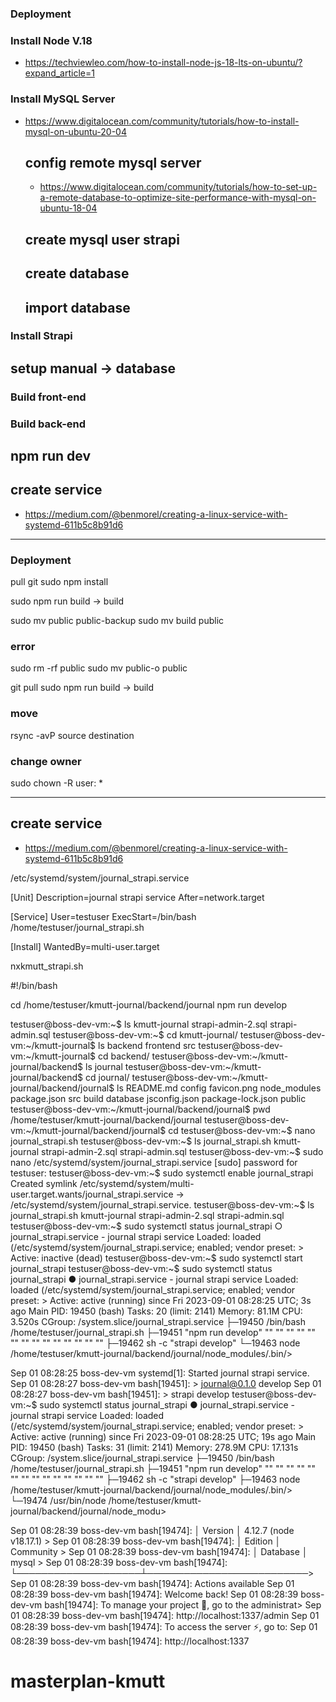 ### Deployment
### Install Node V.18
- https://techviewleo.com/how-to-install-node-js-18-lts-on-ubuntu/?expand_article=1
### Install MySQL Server
- https://www.digitalocean.com/community/tutorials/how-to-install-mysql-on-ubuntu-20-04
  ## config remote mysql server
  - https://www.digitalocean.com/community/tutorials/how-to-set-up-a-remote-database-to-optimize-site-performance-with-mysql-on-ubuntu-18-04
  ## create mysql user strapi
  ## create database
  ## import database
### Install Strapi
  ## setup manual -> database
### Build front-end
### Build back-end
  ## npm run dev
  ## create service
  - https://medium.com/@benmorel/creating-a-linux-service-with-systemd-611b5c8b91d6
_____________________

### Deployment
pull git
sudo npm install

sudo npm run build
-> build

sudo mv public public-backup
sudo mv build public

### error
sudo rm -rf public
sudo mv public-o public

git pull
sudo npm run build
-> build

### move 
rsync -avP source destination

### change owner
sudo chown -R user: *
_____________________

## create service
  - https://medium.com/@benmorel/creating-a-linux-service-with-systemd-611b5c8b91d6

/etc/systemd/system/journal_strapi.service 

[Unit]
Description=journal strapi service
After=network.target

[Service]
User=testuser
ExecStart=/bin/bash /home/testuser/journal_strapi.sh

[Install]
WantedBy=multi-user.target



nxkmutt_strapi.sh

#!/bin/bash

cd /home/testuser/kmutt-journal/backend/journal
npm run develop

testuser@boss-dev-vm:~$ ls
kmutt-journal  strapi-admin-2.sql  strapi-admin.sql
testuser@boss-dev-vm:~$ cd kmutt-journal/
testuser@boss-dev-vm:~/kmutt-journal$ ls
backend  frontend  src
testuser@boss-dev-vm:~/kmutt-journal$ cd backend/
testuser@boss-dev-vm:~/kmutt-journal/backend$ ls
journal
testuser@boss-dev-vm:~/kmutt-journal/backend$ cd journal/
testuser@boss-dev-vm:~/kmutt-journal/backend/journal$ ls
README.md  config    favicon.png    node_modules       package.json  src
build      database  jsconfig.json  package-lock.json  public
testuser@boss-dev-vm:~/kmutt-journal/backend/journal$ pwd
/home/testuser/kmutt-journal/backend/journal
testuser@boss-dev-vm:~/kmutt-journal/backend/journal$ cd
testuser@boss-dev-vm:~$ nano journal_strapi.sh
testuser@boss-dev-vm:~$ ls
journal_strapi.sh  kmutt-journal  strapi-admin-2.sql  strapi-admin.sql
testuser@boss-dev-vm:~$ sudo nano /etc/systemd/system/journal_strapi.service 
[sudo] password for testuser: 
testuser@boss-dev-vm:~$ sudo systemctl enable journal_strapi
Created symlink /etc/systemd/system/multi-user.target.wants/journal_strapi.service → /etc/systemd/system/journal_strapi.service.
testuser@boss-dev-vm:~$ ls
journal_strapi.sh  kmutt-journal  strapi-admin-2.sql  strapi-admin.sql
testuser@boss-dev-vm:~$ sudo systemctl status journal_strapi
○ journal_strapi.service - journal strapi service
     Loaded: loaded (/etc/systemd/system/journal_strapi.service; enabled; vendor preset: >
     Active: inactive (dead)
testuser@boss-dev-vm:~$ sudo systemctl start journal_strapi
testuser@boss-dev-vm:~$ sudo systemctl status journal_strapi
● journal_strapi.service - journal strapi service
     Loaded: loaded (/etc/systemd/system/journal_strapi.service; enabled; vendor preset: >
     Active: active (running) since Fri 2023-09-01 08:28:25 UTC; 3s ago
   Main PID: 19450 (bash)
      Tasks: 20 (limit: 2141)
     Memory: 81.1M
        CPU: 3.520s
     CGroup: /system.slice/journal_strapi.service
             ├─19450 /bin/bash /home/testuser/journal_strapi.sh
             ├─19451 "npm run develop" "" "" "" "" "" "" "" "" "" "" "" "" "" ""
             ├─19462 sh -c "strapi develop"
             └─19463 node /home/testuser/kmutt-journal/backend/journal/node_modules/.bin/>

Sep 01 08:28:25 boss-dev-vm systemd[1]: Started journal strapi service.
Sep 01 08:28:27 boss-dev-vm bash[19451]: > journal@0.1.0 develop
Sep 01 08:28:27 boss-dev-vm bash[19451]: > strapi develop
testuser@boss-dev-vm:~$ sudo systemctl status journal_strapi
● journal_strapi.service - journal strapi service
     Loaded: loaded (/etc/systemd/system/journal_strapi.service; enabled; vendor preset: >
     Active: active (running) since Fri 2023-09-01 08:28:25 UTC; 19s ago
   Main PID: 19450 (bash)
      Tasks: 31 (limit: 2141)
     Memory: 278.9M
        CPU: 17.131s
     CGroup: /system.slice/journal_strapi.service
             ├─19450 /bin/bash /home/testuser/journal_strapi.sh
             ├─19451 "npm run develop" "" "" "" "" "" "" "" "" "" "" "" "" "" ""
             ├─19462 sh -c "strapi develop"
             ├─19463 node /home/testuser/kmutt-journal/backend/journal/node_modules/.bin/>
             └─19474 /usr/bin/node /home/testuser/kmutt-journal/backend/journal/node_modu>

Sep 01 08:28:39 boss-dev-vm bash[19474]: │ Version            │ 4.12.7 (node v18.17.1)   >
Sep 01 08:28:39 boss-dev-vm bash[19474]: │ Edition            │ Community                >
Sep 01 08:28:39 boss-dev-vm bash[19474]: │ Database           │ mysql                    >
Sep 01 08:28:39 boss-dev-vm bash[19474]: └────────────────────┴──────────────────────────>
Sep 01 08:28:39 boss-dev-vm bash[19474]:  Actions available
Sep 01 08:28:39 boss-dev-vm bash[19474]: Welcome back!
Sep 01 08:28:39 boss-dev-vm bash[19474]: To manage your project 🚀, go to the administrat>
Sep 01 08:28:39 boss-dev-vm bash[19474]: http://localhost:1337/admin
Sep 01 08:28:39 boss-dev-vm bash[19474]: To access the server ⚡️, go to:
Sep 01 08:28:39 boss-dev-vm bash[19474]: http://localhost:1337
# masterplan-kmutt
